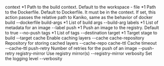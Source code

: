 context *1	Path to the build context. Default to the workspace	-
file *1	Path to the Dockerfile. Default to Dockerfile. It must be in the context. If set, this action passes the relative path to Kaniko, same as the behavior of docker build	--dockerfile
build-args *1	List of build args	--build-arg
labels *1	List of metadata for an image	--label
push *1	Push an image to the registry. Default to true	--no-push
tags *1	List of tags	--destination
target *1	Target stage to build	--target
cache	Enable caching layers	--cache
cache-repository	Repository for storing cached layers	--cache-repo
cache-ttl	Cache timeout	--cache-ttl
push-retry	Number of retries for the push of an image	--push-retry
registry-mirror	Use registry mirror(s)	--registry-mirror
verbosity	Set the logging level	--verbosity